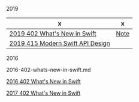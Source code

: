 

2019


x|x
--|--
[2019 402 What's New in Swift](https://developer.apple.com/videos/play/wwdc2019/402/) |[Note](2019-402-whats-new-in-swift.md)
[2019 415 Modern Swift API Design](https://developer.apple.com//videos/play/wwdc2019/415/)|



2016


2016-402-whats-new-in-swift.md

[2016 402 What's New in Swift](https://developer.apple.com/videos/play/wwdc2016/402/)

[2017 402 What's New in Swift](https://developer.apple.com/videos/play/wwdc2017/402/)





